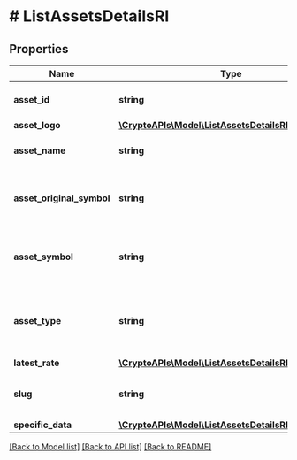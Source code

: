 # # ListAssetsDetailsRI

## Properties

Name | Type | Description | Notes
------------ | ------------- | ------------- | -------------
**asset_id** | **string** | Defines the unique ID of the specific asset. |
**asset_logo** | [**\CryptoAPIs\Model\ListAssetsDetailsRIAssetLogo**](ListAssetsDetailsRIAssetLogo.md) |  |
**asset_name** | **string** | Specifies the name of the asset in question. |
**asset_original_symbol** | **string** | Specifies the asset&#39;s original symbol as introduced by its founders. |
**asset_symbol** | **string** | Specifies the asset&#39;s unique symbol in the Crypto APIs listings. |
**asset_type** | **string** | Defines the type of the supported asset. This could be either \&quot;crypto\&quot; or \&quot;fiat\&quot;. |
**latest_rate** | [**\CryptoAPIs\Model\ListAssetsDetailsRILatestRate**](ListAssetsDetailsRILatestRate.md) |  |
**slug** | **string** | Asset&#x60;s unique slug string in Crypto APIs listings | [optional]
**specific_data** | [**\CryptoAPIs\Model\ListAssetsDetailsRISpecificData**](ListAssetsDetailsRISpecificData.md) |  |

[[Back to Model list]](../../README.md#models) [[Back to API list]](../../README.md#endpoints) [[Back to README]](../../README.md)

